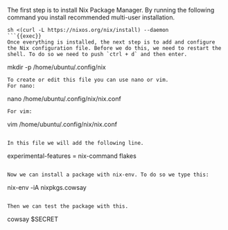 The first step is to install Nix Package Manager. By running the following command you install recommended multi-user installation.

```
sh <(curl -L https://nixos.org/nix/install) --daemon
```{{exec}}
Once everything is installed, the next step is to add and configure the Nix configuration file. Before we do this, we need to restart the shell. To do so we need to push `ctrl + d` and then enter.

```
mkdir -p /home/ubuntu/.config/nix
```{{exec}}
To create or edit this file you can use nano or vim.
For nano:
```
nano /home/ubuntu/.config/nix/nix.conf
```{{exec}}
For vim:
```
vim /home/ubuntu/.config/nix/nix.conf
```{{exec}}

In this file we will add the following line. 
```
experimental-features = nix-command flakes
```{{exec}}

Now we can install a package with nix-env. To do so we type this: 
```
nix-env -iA nixpkgs.cowsay
```{{exec}}

Then we can test the package with this. 
``` 
cowsay $SECRET
```{{exec}} 
